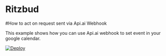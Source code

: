 # Ritzbud

#How to act on request sent via Api.ai Webhook

This example shows how you can use Api.ai webhook to set event in your google calendar.

<a href="https://heroku.com/deploy?template=https://github.com/rituchakrawarty/Ritzbud/tree/master">
  <img src="https://www.herokucdn.com/deploy/button.svg" alt="Deploy">
</a>
